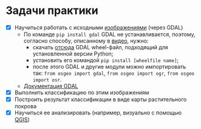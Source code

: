 # Задачи практики

- [x] Научиться работать с исходными [изображениями](https://onedrive.live.com/?authkey=%21AEjVPTIOgFOYu8k&id=706392B596BF0CFA%215501&cid=706392B596BF0CFA) (через GDAL)
    - По команде `pip install gdal` GDAL не устанавливается, поэтому, согласно способу, описанному в [видео](https://www.youtube.com/watch?v=8iCWUp7WaTk&list=LL&index=1&ab_channel=OpenSourceOptions), нужно:
        - скачать [отсюда](https://www.lfd.uci.edu/~gohlke/pythonlibs/#gdal) GDAL wheel-файл, подходящий для установленной версии Python;
        - установить его командой `pip install [wheelfile name]`;
        - после этого GDAL и другие модули можно импортировать так: `from osgeo import gdal`, `from osgeo import ogr`, `from osgeo import osr`.
    - [Документация GDAL](https://gdal.org/)
- [x] Выполнить классификацию по этим изображениям
- [x] Построить результат классификации в виде карты растительного покрова
- [x] Научиться ее анализировать (например, визуально с помощью [QGIS](https://www.qgis.org/en/site/forusers/download.html))